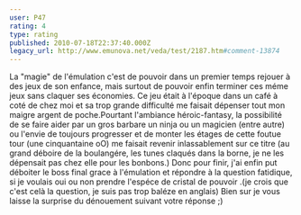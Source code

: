 ```yaml
---
user: P47
rating: 4
type: rating
published: 2010-07-18T22:37:40.000Z
legacy_url: http://www.emunova.net/veda/test/2187.htm#comment-13874
---
```

La "magie" de l'émulation c'est de pouvoir dans un premier temps rejouer à des jeux de son enfance, mais surtout de pouvoir enfin terminer ces méme jeux sans claquer ses économies.
Ce jeu était à l'époque dans un café à coté de chez moi et sa trop grande difficulté me faisait dépenser tout mon maigre argent de poche.Pourtant l'ambiance héroic-fantasy, la possibilité de se faire aider par un gros barbare un ninja ou un magicien (entre autre) ou l'envie de toujours progresser et de monter les étages de cette foutue tour (une cinquantaine oO) me faisait revenir inlassablement sur ce titre (au grand déboire de la boulangére, les tunes claqués dans la borne, je ne les dépensait pas chez elle pour les bonbons.)
Donc pour finir, j'ai enfin put déboiter le boss final grace à l'émulation et répondre à la question fatidique, si je voulais oui ou non prendre l'espéce de cristal de pouvoir .(je crois que c'est celà la question, je suis pas trop baléze en anglais)
Bien sur je vous laisse la surprise du dénouement suivant votre réponse ;)